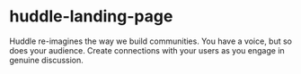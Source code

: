 # huddle-landing-page
Huddle re-imagines the way we build communities. You have a voice, but so does your audience. Create connections with your users as you engage in genuine discussion.
